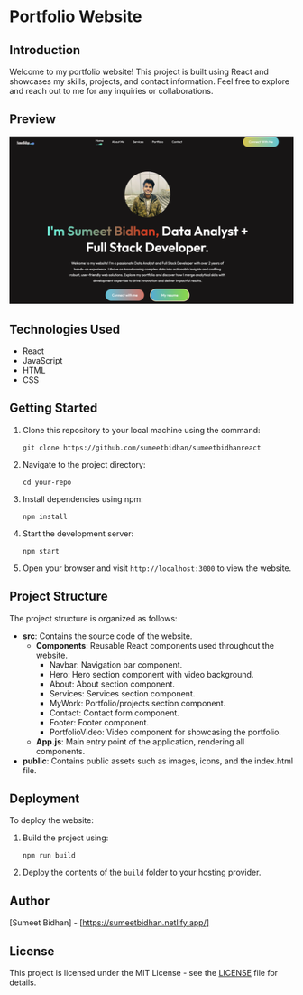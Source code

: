 # Portfolio Website

## Introduction
Welcome to my portfolio website! This project is built using React and showcases my skills, projects, and contact information. Feel free to explore and reach out to me for any inquiries or collaborations.

## Preview
![Portfolio Website Preview](./ss.png)

## Technologies Used
- React
- JavaScript
- HTML
- CSS

## Getting Started
1. Clone this repository to your local machine using the command:
   ```
   git clone https://github.com/sumeetbidhan/sumeetbidhanreact
   ```
2. Navigate to the project directory:
   ```
   cd your-repo
   ```
3. Install dependencies using npm:
   ```
   npm install
   ```
4. Start the development server:
   ```
   npm start
   ```
5. Open your browser and visit `http://localhost:3000` to view the website.

## Project Structure
The project structure is organized as follows:
- **src**: Contains the source code of the website.
  - **Components**: Reusable React components used throughout the website.
    - Navbar: Navigation bar component.
    - Hero: Hero section component with video background.
    - About: About section component.
    - Services: Services section component.
    - MyWork: Portfolio/projects section component.
    - Contact: Contact form component.
    - Footer: Footer component.
    - PortfolioVideo: Video component for showcasing the portfolio.
  - **App.js**: Main entry point of the application, rendering all components.
- **public**: Contains public assets such as images, icons, and the index.html file.



## Deployment
To deploy the website:
1. Build the project using:
   ```
   npm run build
   ```
2. Deploy the contents of the `build` folder to your hosting provider.



## Author
[Sumeet Bidhan] - [https://sumeetbidhan.netlify.app/]

## License
This project is licensed under the MIT License - see the [LICENSE](LICENSE) file for details.

